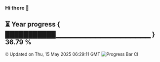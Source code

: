 ### Hi there 👋
⏳ Year progress { ███████████▁▁▁▁▁▁▁▁▁▁▁▁▁▁▁▁▁▁▁ } 36.79 %
---
⏰ Updated on Thu, 15 May 2025 06:29:11 GMT
![Progress Bar CI](https://github.com/liununu/liununu/workflows/Progress%20Bar%20CI/badge.svg)

